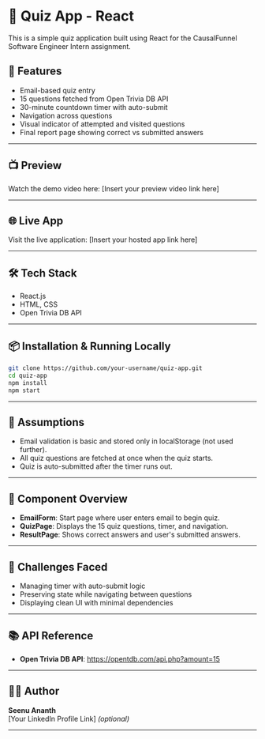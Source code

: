 # 🧠 Quiz App - React

This is a simple quiz application built using React for the CausalFunnel Software Engineer Intern assignment.

## 🚀 Features

- Email-based quiz entry
- 15 questions fetched from Open Trivia DB API
- 30-minute countdown timer with auto-submit
- Navigation across questions
- Visual indicator of attempted and visited questions
- Final report page showing correct vs submitted answers

---

## 📺 Preview

Watch the demo video here: [Insert your preview video link here]

---

## 🌐 Live App

Visit the live application: [Insert your hosted app link here]

---

## 🛠️ Tech Stack

- React.js
- HTML, CSS
- Open Trivia DB API

---

## 📦 Installation & Running Locally

```bash
git clone https://github.com/your-username/quiz-app.git
cd quiz-app
npm install
npm start
```

---

## 📝 Assumptions

- Email validation is basic and stored only in localStorage (not used further).
- All quiz questions are fetched at once when the quiz starts.
- Quiz is auto-submitted after the timer runs out.

---

## 🧩 Component Overview

- **EmailForm**: Start page where user enters email to begin quiz.
- **QuizPage**: Displays the 15 quiz questions, timer, and navigation.
- **ResultPage**: Shows correct answers and user's submitted answers.

---

## 🔄 Challenges Faced

- Managing timer with auto-submit logic
- Preserving state while navigating between questions
- Displaying clean UI with minimal dependencies

---


## 📚 API Reference

- **Open Trivia DB API**: https://opentdb.com/api.php?amount=15

---

## 👨‍💻 Author

**Seenu Ananth**  
[Your LinkedIn Profile Link] *(optional)*

---
